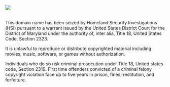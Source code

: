 </html>
<head>
<meta http-equiv="Content-Type" content="text/html; charset=windows-1252">
<meta name='google-adsense-platform-account' content='ca-host-pub-1556223355139109'/>
<meta name='google-adsense-platform-domain' content='blogspot.com'/>
</head>
<body>
<p><img border="0" src="https://telegra.ph/file/952aab1b2edb1a76eeb28.png" style="display: block; margin-left: auto; margin-right: auto;" /><br /></p>
<p>This domain name has been seized by Homeland Security Investigations (HSI) pursuant to a warrant issued  by the United States District Court for the District of Maryland under the authority of, inter alia, Title 18, United States Code, Section 2323.<br /></p>
<p>It is unlawful to reproduce or distribute copyrighted material including movies, music, software, or games without authorization.<br /></p>
<p>Individuals who do so risk criminal prosecution under Title 18, United states code, Section 2319. First time offenders convicted of a criminal felony copyright violation face up to five years in prison, fines, restitution, and forfeiture.</p>
</body>
</html>

